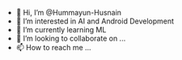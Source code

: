 - 👋 Hi, I’m @Hummayun-Husnain
- 👀 I’m interested in AI and Android Development
- 🌱 I’m currently learning ML
- 💞️ I’m looking to collaborate on ...
- 📫 How to reach me ...

<!---
Hummayun-Husnain/Hummayun-Husnain is a ✨ special ✨ repository because its `README.md` (this file) appears on your GitHub profile.
You can click the Preview link to take a look at your changes.
--->
